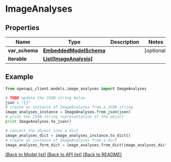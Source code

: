 # ImageAnalyses


## Properties
Name | Type | Description | Notes
------------ | ------------- | ------------- | -------------
**var_schema** | [**EmbeddedModelSchema**](EmbeddedModelSchema.md) |  | [optional] 
**iterable** | [**List[ImageAnalysis]**](ImageAnalysis.md) |  | 

## Example

```python
from openapi_client.models.image_analyses import ImageAnalyses

# TODO update the JSON string below
json = "{}"
# create an instance of ImageAnalyses from a JSON string
image_analyses_instance = ImageAnalyses.from_json(json)
# print the JSON string representation of the object
print ImageAnalyses.to_json()

# convert the object into a dict
image_analyses_dict = image_analyses_instance.to_dict()
# create an instance of ImageAnalyses from a dict
image_analyses_form_dict = image_analyses.from_dict(image_analyses_dict)
```
[[Back to Model list]](../README.md#documentation-for-models) [[Back to API list]](../README.md#documentation-for-api-endpoints) [[Back to README]](../README.md)


